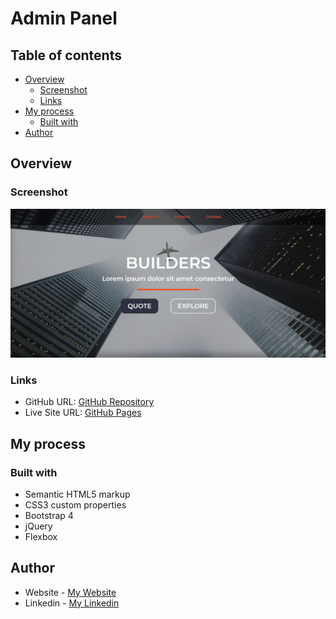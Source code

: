 # Admin Panel

## Table of contents

- [Overview](#overview)
  - [Screenshot](#screenshot)
  - [Links](#links)
- [My process](#my-process)
  - [Built with](#built-with)
- [Author](#author)

## Overview

### Screenshot

![](images/Building-Company.jpg)

### Links

- GitHub URL: [GitHub Repository](https://github.com/AtrinDev/Building-Company)
- Live Site URL: [GitHub Pages](https://atrindev.github.io/Building-Company/)

## My process

### Built with

- Semantic HTML5 markup
- CSS3 custom properties
- Bootstrap 4
- jQuery
- Flexbox

## Author

- Website - [My Website](https://www.atrindev.ir)
- Linkedin - [My Linkedin](https://www.linkedin.com/in/atrindev)
